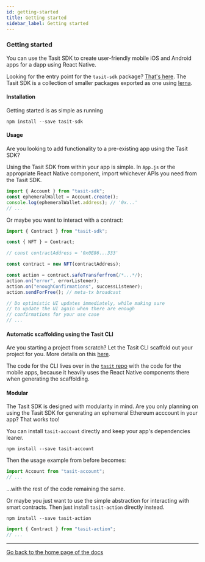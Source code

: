 ```yaml
---
id: getting-started
title: Getting started
sidebar_label: Getting started
---
```


### Getting started

You can use the Tasit SDK to create user-friendly mobile iOS and Android apps for a dapp using React Native.

Looking for the entry point for the `tasit-sdk` package? [That's here](/packages/sdk/). The Tasit SDK is a collection of smaller packages exported as one using [lerna](https://lernajs.io/).

#### Installation

Getting started is as simple as running

`npm install --save tasit-sdk`

#### Usage

Are you looking to add functionality to a pre-existing app using the Tasit SDK?

Using the Tasit SDK from within your app is simple.
In `App.js` or the appropriate React Native component, import whichever APIs you need from the Tasit SDK.

```javascript
import { Account } from "tasit-sdk";
const ephemeralWallet = Account.create();
console.log(ephemeralWallet.address); // '0x...'
// ...
```

Or maybe you want to interact with a contract:

```javascript
import { Contract } from "tasit-sdk";

const { NFT } = Contract;

// const contractAddress = '0x0E86...333'

const contract = new NFT(contractAddress);

const action = contract.safeTransferfrom(/*...*/);
action.on("error", errorListener);
action.on("enoughConfirmations", successListener);
action.sendForFree(); // meta-tx broadcast

// Do optimistic UI updates immediately, while making sure
// to update the UI again when there are enough
// confirmations for your use case
// ...
```

#### Automatic scaffolding using the Tasit CLI

Are you starting a project from scratch? Let the Tasit CLI scaffold out your project for you. More details on this [here](https://github.com/tasitlabs/tasit#automatic-scaffolding-using-the-tasit-cli).

The code for the CLI lives over in the [`tasit` repo](https://github.com/tasitlabs/tasit) with the code for the mobile apps, because it heavily uses the React Native components there when generating the scaffolding.

#### Modular

The Tasit SDK is designed with modularity in mind. Are you only planning on using the Tasit SDK for generating an ephemeral Ethereum acccount in your app? That works too!

You can install `tasit-account` directly and keep your app's dependencies leaner.

```
npm install --save tasit-account
```

Then the usage example from before becomes:

```javascript
import Account from "tasit-account";
// ...
```

...with the rest of the code remaining the same.

Or maybe you just want to use the simple abstraction for interacting with smart contracts. Then just install `tasit-action` directly instead.

```
npm install --save tasit-action
```

```javascript
import { Contract } from "tasit-action";
// ...
```

---

[Go back to the home page of the docs](Home.md)
